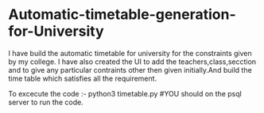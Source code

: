 # Automatic-timetable-generation-for-University

I have build the automatic timetable for university for the constraints given by my college.
I have also created the UI to add the teachers,class,secction and to give any particular contraints other then given initially.And build the time table which satisfies all the requirement.

To excecute the code :-
python3 timetable.py
#YOU should on the psql server to run the code.
